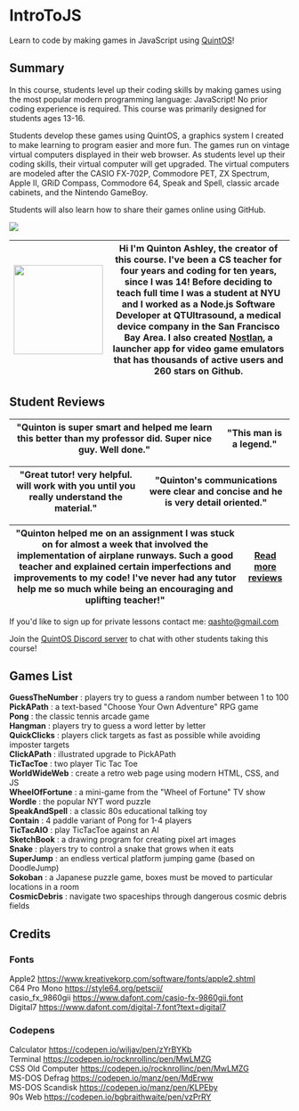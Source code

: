 # IntroToJS

Learn to code by making games in JavaScript using [QuintOS](https://quintos.org)!

## Summary

In this course, students level up their coding skills by making games using the most popular modern programming language: JavaScript! No prior coding experience is required. This course was primarily designed for students ages 13-16.

Students develop these games using QuintOS, a graphics system I created to make learning to program easier and more fun. The games run on vintage virtual computers displayed in their web browser. As students level up their coding skills, their virtual computer will get upgraded. The virtual computers are modeled after the CASIO FX-702P, Commodore PET, ZX Spectrum, Apple II, GRiD Compass, Commodore 64, Speak and Spell, classic arcade cabinets, and the Nintendo GameBoy.

Students will also learn how to share their games online using GitHub.

![](https://elasticbeanstalk-us-east-2-651921832906.s3.us-east-2.amazonaws.com/QuintOS/QuintOS_promo.jpg)

| <img width="160px" src="https://elasticbeanstalk-us-east-2-651921832906.s3.us-east-2.amazonaws.com/QuintOS/profile-sm.jpg"> | Hi I'm Quinton Ashley, the creator of this course. I've been a CS teacher for four years and coding for ten years, since I was 14! Before deciding to teach full time I was a student at NYU and I worked as a Node.js Software Developer at QTUltrasound, a medical device company in the San Francisco Bay Area. I also created [Nostlan](https://github.com/quinton-ashley/nostlan), a launcher app for video game emulators that has thousands of active users and 260 stars on Github. |
| --------------------------------------------------------------------------------------------------------------------------- | ------------------------------------------------------------------------------------------------------------------------------------------------------------------------------------------------------------------------------------------------------------------------------------------------------------------------------------------------------------------------------------------------------------------------------------------------------------------------------------------- |

## Student Reviews

| "Quinton is super smart and helped me learn this better than my professor did. Super nice guy. Well done." | "This man is a legend." |
| ---------------------------------------------------------------------------------------------------------- | ----------------------- |

| "Great tutor! very helpful. will work with you until you really understand the material." | "Quinton's communications were clear and concise and he is very detail oriented." |
| ----------------------------------------------------------------------------------------- | --------------------------------------------------------------------------------- |

| "Quinton helped me on an assignment I was stuck on for almost a week that involved the implementation of airplane runways. Such a good teacher and explained certain imperfections and improvements to my code! I've never had any tutor help me so much while being an encouraging and uplifting teacher!" | [Read more reviews](https://elasticbeanstalk-us-east-2-651921832906.s3.us-east-2.amazonaws.com/QuintOS/Quinton_Ashley_Student_Reviews.pdf) |
| ----------------------------------------------------------------------------------------------------------------------------------------------------------------------------------------------------------------------------------------------------------------------------------------------------------- | ------------------------------------------------------------------------------------------------------------------------------------------ |

If you'd like to sign up for private lessons contact me: qashto@gmail.com

Join the [QuintOS Discord server](https://discord.gg/5pcyKWRwSB) to chat with other students taking this course!

## Games List

**GuessTheNumber** : players try to guess a random number between 1 to 100  
**PickAPath** : a text-based "Choose Your Own Adventure" RPG game  
**Pong** : the classic tennis arcade game  
**Hangman** : players try to guess a word letter by letter  
**QuickClicks** : players click targets as fast as possible while avoiding imposter targets  
**ClickAPath** : illustrated upgrade to PickAPath  
**TicTacToe** : two player Tic Tac Toe  
**WorldWideWeb** : create a retro web page using modern HTML, CSS, and JS  
**WheelOfFortune** : a mini-game from the "Wheel of Fortune" TV show  
**Wordle** : the popular NYT word puzzle  
**SpeakAndSpell** : a classic 80s educational talking toy  
**Contain** : 4 paddle variant of Pong for 1-4 players  
**TicTacAIO** : play TicTacToe against an AI  
**SketchBook** : a drawing program for creating pixel art images  
**Snake** : players try to control a snake that grows when it eats  
**SuperJump** : an endless vertical platform jumping game (based on DoodleJump)  
**Sokoban** : a Japanese puzzle game, boxes must be moved to particular locations in a room  
**CosmicDebris** : navigate two spaceships through dangerous cosmic debris fields

## Credits

### Fonts

Apple2 https://www.kreativekorp.com/software/fonts/apple2.shtml  
C64 Pro Mono https://style64.org/petscii/  
casio_fx_9860gii https://www.dafont.com/casio-fx-9860gii.font  
Digital7 https://www.dafont.com/digital-7.font?text=digital7

### Codepens

Calculator https://codepen.io/wiljav/pen/zYrBYKb  
Terminal https://codepen.io/rocknrollinc/pen/MwLMZG  
CSS Old Computer https://codepen.io/rocknrollinc/pen/MwLMZG  
MS-DOS Defrag https://codepen.io/manz/pen/MdErww  
MS-DOS Scandisk https://codepen.io/manz/pen/KLPEby  
90s Web https://codepen.io/bgbraithwaite/pen/vzPrRY
